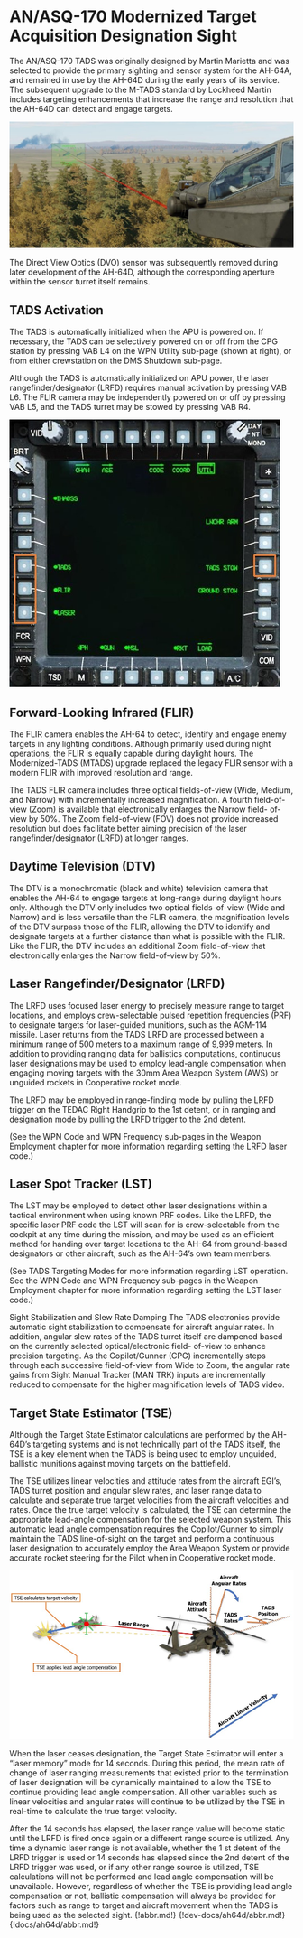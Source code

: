 
# AN/ASQ-170 Modernized Target Acquisition Designation Sight

The AN/ASQ-170 TADS was originally designed by Martin Marietta and was selected to provide the primary
sighting and sensor system for the AH-64A, and remained in use by the AH-64D during the early years of its
service. The subsequent upgrade to the M-TADS standard by Lockheed Martin includes targeting enhancements
that increase the range and resolution that the AH-64D can detect and engage targets.

![](img/img-308-1-screen.jpg)




The Direct View Optics (DVO) sensor was subsequently removed during later development of the AH-64D,
although the corresponding aperture within the sensor turret itself remains.



## TADS Activation

The TADS is automatically initialized when the APU is
powered on. If necessary, the TADS can be selectively
powered on or off from the CPG station by pressing VAB L4
on the WPN Utility sub-page (shown at right), or from either
crewstation on the DMS Shutdown sub-page.

Although the TADS is automatically initialized on APU power,
the laser rangefinder/designator (LRFD) requires manual
activation by pressing VAB L6. The FLIR camera may be
independently powered on or off by pressing VAB L5, and
the TADS turret may be stowed by pressing VAB R4.

![](img/img-308-2-screen.jpg)


## Forward-Looking Infrared (FLIR)

The FLIR camera enables the AH-64 to detect, identify and engage enemy targets in any lighting conditions.
Although primarily used during night operations, the FLIR is equally capable during daylight hours. The
Modernized-TADS (MTADS) upgrade replaced the legacy FLIR sensor with a modern FLIR with improved
resolution and range.

The TADS FLIR camera includes three optical fields-of-view (Wide, Medium, and Narrow) with incrementally
increased magnification. A fourth field-of-view (Zoom) is available that electronically enlarges the Narrow field-
of-view by 50%. The Zoom field-of-view (FOV) does not provide increased resolution but does facilitate better
aiming precision of the laser rangefinder/designator (LRFD) at longer ranges.



## Daytime Television (DTV)

The DTV is a monochromatic (black and white) television camera that enables the AH-64 to engage targets at
long-range during daylight hours only. Although the DTV only includes two optical fields-of-view (Wide and
Narrow) and is less versatile than the FLIR camera, the magnification levels of the DTV surpass those of the FLIR,
allowing the DTV to identify and designate targets at a further distance than what is possible with the FLIR. Like
the FLIR, the DTV includes an additional Zoom field-of-view that electronically enlarges the Narrow field-of-view
by 50%.



## Laser Rangefinder/Designator (LRFD)

The LRFD uses focused laser energy to precisely measure range to target locations, and employs crew-selectable
pulsed repetition frequencies (PRF) to designate targets for laser-guided munitions, such as the AGM-114 missile.
Laser returns from the TADS LRFD are processed between a minimum range of 500 meters to a maximum range
of 9,999 meters. In addition to providing ranging data for ballistics computations, continuous laser designations
may be used to employ lead-angle compensation when engaging moving targets with the 30mm Area Weapon
System (AWS) or unguided rockets in Cooperative rocket mode.

The LRFD may be employed in range-finding mode by pulling the LRFD trigger on the TEDAC Right Handgrip to
the 1st detent, or in ranging and designation mode by pulling the LRFD trigger to the 2nd detent.

(See the WPN Code and WPN Frequency sub-pages in the Weapon Employment chapter for more information
regarding setting the LRFD laser code.)



## Laser Spot Tracker (LST)

The LST may be employed to detect other laser designations within a tactical environment when using known
PRF codes. Like the LRFD, the specific laser PRF code the LST will scan for is crew-selectable from the cockpit at
any time during the mission, and may be used as an efficient method for handing over target locations to the
AH-64 from ground-based designators or other aircraft, such as the AH-64’s own team members.

(See TADS Targeting Modes for more information regarding LST operation. See the WPN Code and WPN
Frequency sub-pages in the Weapon Employment chapter for more information regarding setting the LST laser
code.)


Sight Stabilization and Slew Rate Damping
The TADS electronics provide automatic sight stabilization to compensate for aircraft angular rates. In addition,
angular slew rates of the TADS turret itself are dampened based on the currently selected optical/electronic field-
of-view to enhance precision targeting. As the Copilot/Gunner (CPG) incrementally steps through each successive
field-of-view from Wide to Zoom, the angular rate gains from Sight Manual Tracker (MAN TRK) inputs are
incrementally reduced to compensate for the higher magnification levels of TADS video.

## Target State Estimator (TSE)

Although the Target State Estimator calculations are performed by the AH-64D’s targeting systems and is not
technically part of the TADS itself, the TSE is a key element when the TADS is being used to employ unguided,
ballistic munitions against moving targets on the battlefield.

The TSE utilizes linear velocities and attitude rates from the aircraft EGI’s, TADS turret position and angular slew
rates, and laser range data to calculate and separate true target velocities from the aircraft velocities and rates.
Once the true target velocity is calculated, the TSE can determine the appropriate lead-angle compensation for
the selected weapon system. This automatic lead angle compensation requires the Copilot/Gunner to simply
maintain the TADS line-of-sight on the target and perform a continuous laser designation to accurately employ
the Area Weapon System or provide accurate rocket steering for the Pilot when in Cooperative rocket mode.

![Target State Estimator (TSE) Lead Angle Compensation](img/img-310-1-screen.jpg)


When the laser ceases designation, the Target State Estimator will enter a “laser memory” mode for 14 seconds.
During this period, the mean rate of change of laser ranging measurements that existed prior to the termination
of laser designation will be dynamically maintained to allow the TSE to continue providing lead angle
compensation. All other variables such as linear velocities and angular rates will continue to be utilized by the
TSE in real-time to calculate the true target velocity.

After the 14 seconds has elapsed, the laser range value will become static until the LRFD is fired once again or a
different range source is utilized. Any time a dynamic laser range is not available, whether the 1 st detent of the
LRFD trigger is used or 14 seconds has elapsed since the 2nd detent of the LRFD trigger was used, or if any other
range source is utilized, TSE calculations will not be performed and lead angle compensation will be unavailable.
However, regardless of whether the TSE is providing lead angle compensation or not, ballistic compensation will
always be provided for factors such as range to target and aircraft movement when the TADS is being used as
the selected sight.
{!abbr.md!}
{!dev-docs/ah64d/abbr.md!}
{!docs/ah64d/abbr.md!}
